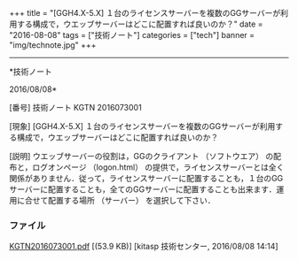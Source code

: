 ﻿+++
title = "[GGH4.X-5.X] １台のライセンスサーバーを複数のGGサーバーが利用する構成で，ウエッブサーバーはどこに配置すれば良いのか？"
date = "2016-08-08"
tags = ["技術ノート"]
categories = ["tech"]
banner = "img/technote.jpg"
+++

-----------------------------------------------------------------------------------------------------------------------------

*技術ノート

2016/08/08*


[番号]
技術ノート KGTN 2016073001

[現象]
[GGH4.X-5.X]
１台のライセンスサーバーを複数のGGサーバーが利用する構成で，ウエッブサーバーはどこに配置すれば良いのか？

[説明]
ウエッブサーバーの役割は，GGのクライアント （ソフトウエア）
の配布と，ログオンページ （logon.html）
の提供で，ライセンスサーバーとは全く関係がありません．従って，ライセンスサーバーに配置することも，１台のGGサーバーに配置することも，全てのGGサーバーに配置することも出来ます．運用に合せて配置する場所
（サーバー） を選択して下さい．


### ファイル

 
 


[KGTN2016073001.pdf](http://techreport.kitasp.net/attachments/download/2896/KGTN2016073001.pdf)
 [(53.9 KB)] [kitasp 技術センター, 2016/08/08
14:14]


 


 

